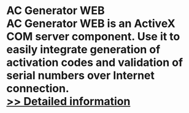 # AC Generator WEB<br />AC Generator WEB is an ActiveX COM server component. Use it to easily integrate generation of activation codes and validation of serial numbers over Internet connection.<br />[>> Detailed information](https://secure.shareit.com/shareit/product.html?productid=185800&affiliateid=200057808)